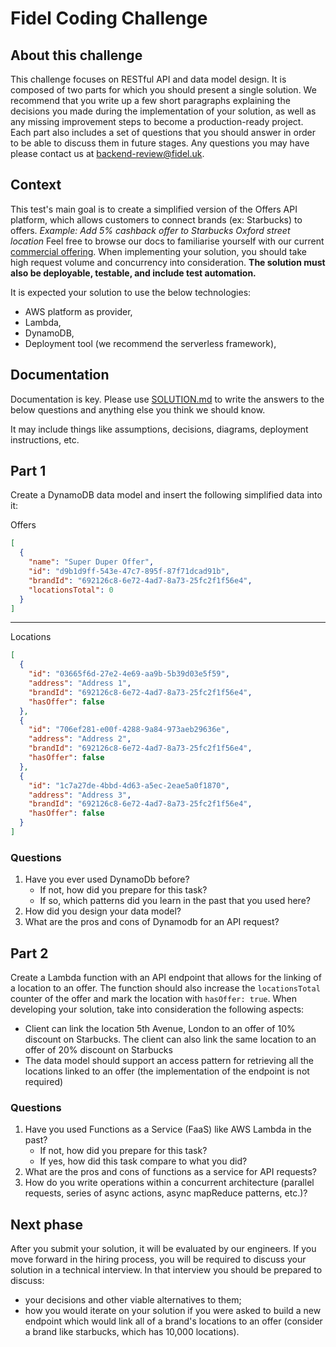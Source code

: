 # Fidel Coding Challenge

## About this challenge

This challenge focuses on RESTful API and data model design. It is composed of two parts for which you should present a single solution.
We recommend that you write up a few short paragraphs explaining the decisions you made during the implementation of your solution, as well as any missing improvement steps to become a production-ready project. Each part also includes a set of questions that you should answer in order to be able to discuss them in future stages.
Any questions you may have please contact us at backend-review@fidel.uk.

## Context

This test's main goal is to create a simplified version of the Offers API platform, which allows customers to connect brands (ex: Starbucks) to offers.
_Example: Add 5% cashback offer to Starbucks Oxford street location_
Feel free to browse our docs to familiarise yourself with our current [commercial offering](https://docs.fidel.uk/offers).
When implementing your solution, you should take high request volume and concurrency into consideration. **The solution must also be deployable, testable, and include test automation.**

It is expected your solution to use the below technologies:
- AWS platform as provider,
- Lambda,
- DynamoDB,
- Deployment tool (we recommend the serverless framework),

## Documentation

Documentation is key. Please use [SOLUTION.md](SOLUTION.md) to write the answers to the below questions and anything else you think we should know.

It may include things like assumptions, decisions, diagrams, deployment instructions, etc.

## Part 1

Create a DynamoDB data model and insert the following simplified data into it:

Offers

```json
[
  {
    "name": "Super Duper Offer",
    "id": "d9b1d9ff-543e-47c7-895f-87f71dcad91b",
    "brandId": "692126c8-6e72-4ad7-8a73-25fc2f1f56e4",
    "locationsTotal": 0
  }
]
```

---

Locations

```json
[
  {
    "id": "03665f6d-27e2-4e69-aa9b-5b39d03e5f59",
    "address": "Address 1",
    "brandId": "692126c8-6e72-4ad7-8a73-25fc2f1f56e4",
    "hasOffer": false
  },
  {
    "id": "706ef281-e00f-4288-9a84-973aeb29636e",
    "address": "Address 2",
    "brandId": "692126c8-6e72-4ad7-8a73-25fc2f1f56e4",
    "hasOffer": false
  },
  {
    "id": "1c7a27de-4bbd-4d63-a5ec-2eae5a0f1870",
    "address": "Address 3",
    "brandId": "692126c8-6e72-4ad7-8a73-25fc2f1f56e4",
    "hasOffer": false
  }
]

```

### Questions

1. Have you ever used DynamoDb before?
   - If not, how did you prepare for this task?
   - If so, which patterns did you learn in the past that you used here?
2. How did you design your data model?
3. What are the pros and cons of Dynamodb for an API request?

## Part 2

Create a Lambda function with an API endpoint that allows for the linking of a location to an offer. The function should also increase the `locationsTotal` counter of the offer and mark the location with `hasOffer: true`. When developing your solution, take into consideration the following aspects:
- Client can link the location 5th Avenue, London to an offer of 10% discount on Starbucks. The client can also link the same location to an offer of 20% discount on Starbucks
- The data model should support an access pattern for retrieving all the locations linked to an offer (the implementation of the endpoint is not required)

### Questions

1. Have you used Functions as a Service (FaaS) like AWS Lambda in the past?
   - If not, how did you prepare for this task?
   - If yes, how did this task compare to what you did?
2. What are the pros and cons of functions as a service for API requests?
3. How do you write operations within a concurrent architecture (parallel requests, series of async actions, async mapReduce patterns, etc.)?

## Next phase

After you submit your solution, it will be evaluated by our engineers. If you move forward in the hiring process, you will be required to discuss your solution in a technical interview. In that interview you should be prepared to discuss:
- your decisions and other viable alternatives to them;
- how you would iterate on your solution if you were asked to build a new endpoint which would link all of a brand's locations to an offer (consider a brand like starbucks, which has 10,000 locations).
